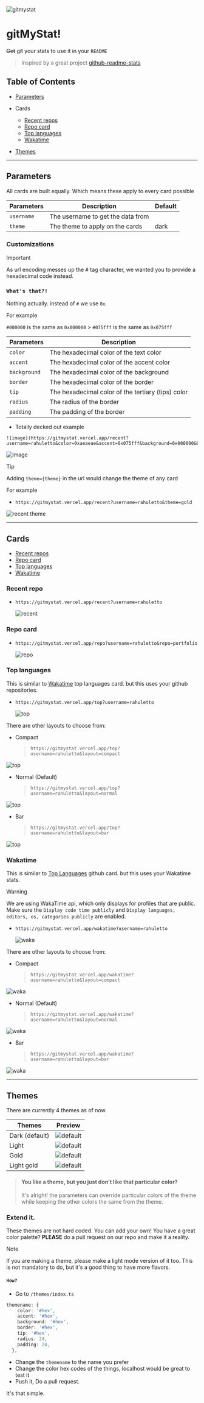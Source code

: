 ![gitmystat](/assets/gitmystat.png)

# gitMyStat!

~~Get~~ git your stats to use it in your `README`

> Inspired by a great project [github-readme-stats](https://github.com/anuraghazra/github-readme-stats/)

## Table of Contents

- [Parameters](#parameters)

- Cards

  - [Recent repos](#recent-repo)
  - [Repo card](#repo-card)
  - [Top languages](#top-languages)
  - [Wakatime](#wakatime)

- [Themes](#themes)

---

## Parameters

All cards are built equally. Which means these apply to every card possible

| Parameters | Description                       | Default |
| ---------- | --------------------------------- | ------- |
| `username` | The username to get the data from |         |
| `theme`    | The theme to apply on the cards   | dark    |

### Customizations

> [!IMPORTANT]
> As url encoding messes up the <kbd>#</kbd> tag character, we wanted you to provide a hexadecimal code instead.
>
> ### `What's that?!`
>
> Nothing actually. instead of `#` we use `0x`.
>
> For example
>
> `#000000` is the same as `0x000000` > `#075fff` is the same as `0x075fff`

| Parameters   | Description                                        |
| ------------ | -------------------------------------------------- |
| `color`      | The hexadecimal color of the text color            |
| `accent`     | The hexadecimal color of the accent color          |
| `background` | The hexadecimal color of the background            |
| `border`     | The hexadecimal color of the border                |
| `tip`        | The hexadecimal color of the tertiary (tips) color |
| `radius`     | The radius of the border                           |
| `padding`    | The padding of the border                          |

- Totally decked out example

```
![image](https://gitmystat.vercel.app/recent?username=rahuletto&color=0xaeaeae&accent=0x075fff&background=0x000000&border=0x075fff&tip=0x075fff&radius=12&padding=24)
```

![image](https://gitmystat.vercel.app/recent?username=rahuletto&color=0xaeaeae&accent=0x075fff&background=0x000000&border=0x075fff&tip=0x075fff&radius=12&padding=24)

> [!TIP]
>
> Adding `theme={theme}` in the url would change the theme of any card
>
> For example
>
> - `https://gitmystat.vercel.app/recent?username=rahuletto&theme=gold`
>
> ![recent theme](https://gitmystat.vercel.app/recent?username=rahuletto&theme=gold)

---

## Cards

- [Recent repos](#recent-repo)
- [Repo card](#repo-card)
- [Top languages](#top-languages)
- [Wakatime](#wakatime)

### Recent repo

- `https://gitmystat.vercel.app/recent?username=rahuletto`

  ![recent](https://gitmystat.vercel.app/recent?username=rahuletto)

### Repo card

- `https://gitmystat.vercel.app/repo?username=rahuletto&repo=portfolio`

  ![repo](https://gitmystat.vercel.app/repo?username=rahuletto&repo=portfolio)

### Top languages

This is similar to [Wakatime](#wakatime) top languages card. but this uses your github repositories.

- `https://gitmystat.vercel.app/top?username=rahuletto`

  ![top](https://gitmystat.vercel.app/top?username=rahuletto)

There are other layouts to choose from:

- Compact
  > `https://gitmystat.vercel.app/top?username=rahuletto&layout=compact`

![top](https://gitmystat.vercel.app/top?username=rahuletto&layout=compact)

- Normal (Default)
  > `https://gitmystat.vercel.app/top?username=rahuletto&layout=normal`

![top](https://gitmystat.vercel.app/top?username=rahuletto)

- Bar
  > `https://gitmystat.vercel.app/top?username=rahuletto&layout=bar`

![top](https://gitmystat.vercel.app/top?username=rahuletto&layout=bar)

### Wakatime

This is similar to [Top Languages](#top-languages) github card. but this uses your Wakatime stats.

> [!WARNING]
> We are using WakaTime api, which only displays for profiles that are public. Make sure the `Display code time publicly` and `Display languages, editors, os, categories publicly` are enabled.

- `https://gitmystat.vercel.app/wakatime?username=rahuletto`

  ![waka](https://gitmystat.vercel.app/wakatime?username=rahuletto)

There are other layouts to choose from:

- Compact
  > `https://gitmystat.vercel.app/wakatime?username=rahuletto&layout=compact`

![waka](https://gitmystat.vercel.app/wakatime?username=rahuletto&layout=compact)

- Normal (Default)
  > `https://gitmystat.vercel.app/wakatime?username=rahuletto&layout=normal`

![waka](https://gitmystat.vercel.app/wakatime?username=rahuletto)

- Bar
  > `https://gitmystat.vercel.app/wakatime?username=rahuletto&layout=bar`

![waka](https://gitmystat.vercel.app/wakatime?username=rahuletto&layout=bar&theme=dark)

---

## Themes

There are currently 4 themes as of now.

| Themes         | Preview                                                                                         |
| -------------- | ----------------------------------------------------------------------------------------------- |
| Dark (default) | ![default](https://gitmystat.vercel.app/repo?username=rahuletto&repo=gitmystat)                 |
| Light          | ![default](https://gitmystat.vercel.app/repo?username=rahuletto&repo=gitmystat&theme=light)     |
| Gold           | ![default](https://gitmystat.vercel.app/repo?username=rahuletto&repo=gitmystat&theme=gold)      |
| Light gold     | ![default](https://gitmystat.vercel.app/repo?username=rahuletto&repo=gitmystat&theme=lightgold) |

> #### You like a theme, but you just don't like that particular color?
>
> It's alright! the parameters can override particular colors of the theme while keeping the other colors the same from the theme.

### Extend it.

These themes are not hard coded. You can add your own!
You have a great color palette? **PLEASE** do a pull request on our repo and make it a reality.

> [!NOTE]
> If you are making a theme, please make a light mode version of it too. This is not mandatory to do, but it's a good thing to have more flavors.

#### `How?`

- Go to `/themes/index.ts`

```ts
themename: {
    color: '#hex',
    accent: '#hex',
    background: '#hex',
    border: '#hex',
    tip: '#hex',
    radius: 24,
    padding: 24,
  },
```

- Change the `themename` to the name you prefer
- Change the color hex codes of the things, localhost would be great to test it
- Push it, Do a pull request.

It's that simple.

